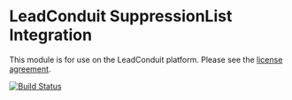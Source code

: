 # LeadConduit SuppressionList Integration

This module is for use on the LeadConduit platform. Please see the [license agreement](http://creativecommons.org/licenses/by-nc-nd/4.0/).

[![Build Status](https://travis-ci.org/activeprospect/leadconduit-integration-suppressionlist.png?branch=master)](https://travis-ci.org/activeprospect/leadconduit-integration-suppressionlist)